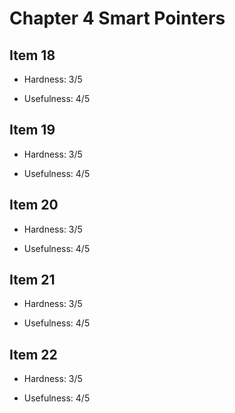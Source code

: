 # Chapter 4 Smart Pointers

## Item 18

* Hardness: 3/5

* Usefulness: 4/5

## Item 19

* Hardness: 3/5

* Usefulness: 4/5

## Item 20

* Hardness: 3/5

* Usefulness: 4/5

## Item 21

* Hardness: 3/5

* Usefulness: 4/5

## Item 22

* Hardness: 3/5

* Usefulness: 4/5
